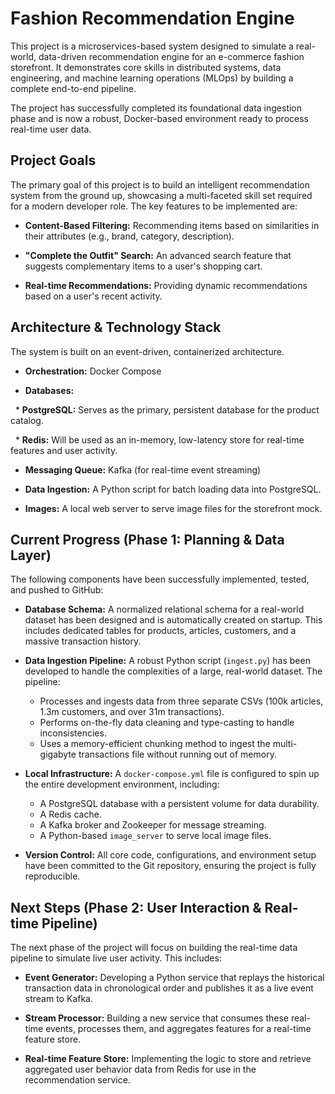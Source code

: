 # Fashion Recommendation Engine

This project is a microservices-based system designed to simulate a real-world, data-driven recommendation engine for an e-commerce fashion storefront. It demonstrates core skills in distributed systems, data engineering, and machine learning operations (MLOps) by building a complete end-to-end pipeline.

The project has successfully completed its foundational data ingestion phase and is now a robust, Docker-based environment ready to process real-time user data.

## Project Goals

The primary goal of this project is to build an intelligent recommendation system from the ground up, showcasing a multi-faceted skill set required for a modern developer role. The key features to be implemented are:

* **Content-Based Filtering:** Recommending items based on similarities in their attributes (e.g., brand, category, description).

* **"Complete the Outfit" Search:** An advanced search feature that suggests complementary items to a user's shopping cart.

* **Real-time Recommendations:** Providing dynamic recommendations based on a user's recent activity.

## Architecture & Technology Stack

The system is built on an event-driven, containerized architecture.

* **Orchestration:** Docker Compose

* **Databases:**

  * **PostgreSQL:** Serves as the primary, persistent database for the product catalog.

  * **Redis:** Will be used as an in-memory, low-latency store for real-time features and user activity.

* **Messaging Queue:** Kafka (for real-time event streaming)

* **Data Ingestion:** A Python script for batch loading data into PostgreSQL.

* **Images:** A local web server to serve image files for the storefront mock.

## Current Progress (Phase 1: Planning & Data Layer)

The following components have been successfully implemented, tested, and pushed to GitHub:

* **Database Schema:** A normalized relational schema for a real-world dataset has been designed and is automatically created on startup. This includes dedicated tables for products, articles, customers, and a massive transaction history.

* **Data Ingestion Pipeline:** A robust Python script (`ingest.py`) has been developed to handle the complexities of a large, real-world dataset. The pipeline:
    * Processes and ingests data from three separate CSVs (100k articles, 1.3m customers, and over 31m transactions).
    * Performs on-the-fly data cleaning and type-casting to handle inconsistencies.
    * Uses a memory-efficient chunking method to ingest the multi-gigabyte transactions file without running out of memory.

* **Local Infrastructure:** A `docker-compose.yml` file is configured to spin up the entire development environment, including:
    * A PostgreSQL database with a persistent volume for data durability.
    * A Redis cache.
    * A Kafka broker and Zookeeper for message streaming.
    * A Python-based `image_server` to serve local image files.

* **Version Control:** All core code, configurations, and environment setup have been committed to the Git repository, ensuring the project is fully reproducible.

## Next Steps (Phase 2: User Interaction & Real-time Pipeline)

The next phase of the project will focus on building the real-time data pipeline to simulate live user activity. This includes:

* **Event Generator:** Developing a Python service that replays the historical transaction data in chronological order and publishes it as a live event stream to Kafka.

* **Stream Processor:** Building a new service that consumes these real-time events, processes them, and aggregates features for a real-time feature store.

* **Real-time Feature Store:** Implementing the logic to store and retrieve aggregated user behavior data from Redis for use in the recommendation service.